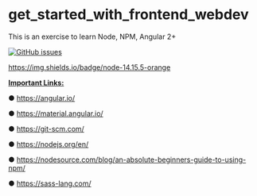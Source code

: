 # get_started_with_frontend_webdev
This is an exercise to learn Node, NPM, Angular 2+

<a href="https://github.com/chaurasia-namrata/get_started_with_frontend_webdev/issues">
        <img alt="GitHub issues" src="https://img.shields.io/github/issues/chaurasia-namrata/get_started_with_frontend_webdev"></a>

<a href="https://img.shields.io/badge/node-14.15.5-orange"></a>

https://img.shields.io/badge/node-14.15.5-orange

<b><u>Important Links:</u></b>

● https://angular.io/

● https://material.angular.io/

● https://git-scm.com/

● https://nodejs.org/en/

● https://nodesource.com/blog/an-absolute-beginners-guide-to-using-npm/

● https://sass-lang.com/
